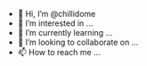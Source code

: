 - 👋 Hi, I’m @chillidome
- 👀 I’m interested in ...
- 🌱 I’m currently learning ...
- 💞️ I’m looking to collaborate on ...
- 📫 How to reach me ...

<!---
chillidome/chillidome is a ✨ special ✨ repository because its `README.md` (this file) appears on your GitHub profile.
You can click the Preview link to take a look at your changes.
--->
